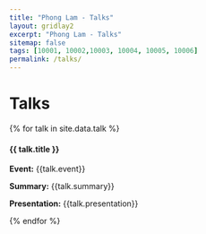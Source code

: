 ```yaml
---
title: "Phong Lam - Talks"
layout: gridlay2
excerpt: "Phong Lam - Talks"
sitemap: false
tags: [10001, 10002,10003, 10004, 10005, 10006]
permalink: /talks/
---
```


# Talks

{% for talk in site.data.talk %}

<div class="row">
<div class="well">

#### {{ talk.title }} 

**Event:** {{talk.event}}

**Summary:** {{talk.summary}}

**Presentation:** {{talk.presentation}}


</div>
</div>

{% endfor %}
